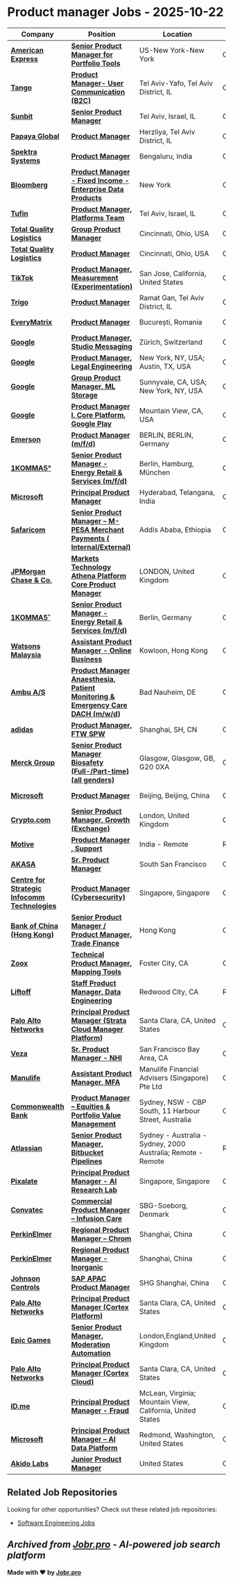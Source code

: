 # Product manager Jobs - 2025-10-22

| Company | Position | Location | Type | Date |
| ------- | -------- | -------- | ---- | ------ |
| **[American Express](https://www.americanexpress.com/)** | **[Senior Product Manager for Portfolio Tools](https://jobr.pro/job/30764985/senior-product-manager-for-portfolio-tools?utm_source=github&utm_medium=repo&utm_campaign=github-product-management-jobs)** | US-New York-New York | On Site | Oct 22 |
| **[Tango](https://www.tango.me/)** | **[Product Manager- User Communication (B2C)](https://jobr.pro/job/30773349/product-manager-user-communication-b2c?utm_source=github&utm_medium=repo&utm_campaign=github-product-management-jobs)** | Tel Aviv-Yafo, Tel Aviv District, IL | On Site | Oct 22 |
| **[Sunbit](https://sunbit.com/)** | **[Senior Product Manager](https://jobr.pro/job/30773454/senior-product-manager?utm_source=github&utm_medium=repo&utm_campaign=github-product-management-jobs)** | Tel Aviv, Israel, IL | On Site | Oct 22 |
| **[Papaya Global](https://www.papayaglobal.com/)** | **[Product Manager](https://jobr.pro/job/30773782/product-manager?utm_source=github&utm_medium=repo&utm_campaign=github-product-management-jobs)** | Herzliya, Tel Aviv District, IL | On Site | Oct 22 |
| **[Spektra Systems](https://www.spektrasystems.com)** | **[Product Manager](https://jobr.pro/job/30762603/product-manager?utm_source=github&utm_medium=repo&utm_campaign=github-product-management-jobs)** | Bengaluru, India | On Site | Oct 22 |
| **[Bloomberg](https://www.bloomberg.com/)** | **[Product Manager - Fixed Income - Enterprise Data Products](https://jobr.pro/job/30760616/product-manager-fixed-income-enterprise-data-products?utm_source=github&utm_medium=repo&utm_campaign=github-product-management-jobs)** | New York | On Site | Oct 22 |
| **[Tufin](https://www.tufin.com/)** | **[Product Manager, Platforms Team](https://jobr.pro/job/30773405/product-manager-platforms-team?utm_source=github&utm_medium=repo&utm_campaign=github-product-management-jobs)** | Tel Aviv, Israel, IL | On Site | Oct 22 |
| **[Total Quality Logistics](https://www.tql.com/)** | **[Group Product Manager](https://jobr.pro/job/30759257/group-product-manager?utm_source=github&utm_medium=repo&utm_campaign=github-product-management-jobs)** | Cincinnati, Ohio, USA | On Site | Oct 22 |
| **[Total Quality Logistics](https://www.tql.com/)** | **[Product Manager](https://jobr.pro/job/30759142/product-manager?utm_source=github&utm_medium=repo&utm_campaign=github-product-management-jobs)** | Cincinnati, Ohio, USA | On Site | Oct 22 |
| **[TikTok](https://www.tiktok.com/)** | **[Product Manager, Measurement (Experimentation)](https://jobr.pro/job/30756587/product-manager-measurement-experimentation?utm_source=github&utm_medium=repo&utm_campaign=github-product-management-jobs)** | San Jose, California, United States | On Site | Oct 22 |
| **[Trigo](https://www.trigoretail.com/)** | **[Product Manager](https://jobr.pro/job/30773289/product-manager?utm_source=github&utm_medium=repo&utm_campaign=github-product-management-jobs)** | Ramat Gan, Tel Aviv District, IL | On Site | Oct 22 |
| **[EveryMatrix](https://everymatrix.com/)** | **[Product Manager](https://jobr.pro/job/30760090/product-manager?utm_source=github&utm_medium=repo&utm_campaign=github-product-management-jobs)** | București, Romania | On Site | Oct 22 |
| **[Google](https://www.google.com/)** | **[Product Manager, Studio Messaging](https://jobr.pro/job/30751605/product-manager-studio-messaging?utm_source=github&utm_medium=repo&utm_campaign=github-product-management-jobs)** | Zürich, Switzerland | On Site | Oct 22 |
| **[Google](https://www.google.com/)** | **[Product Manager, Legal Engineering](https://jobr.pro/job/30751557/product-manager-legal-engineering?utm_source=github&utm_medium=repo&utm_campaign=github-product-management-jobs)** | New York, NY, USA; Austin, TX, USA | On Site | Oct 22 |
| **[Google](https://www.google.com/)** | **[Group Product Manager, ML Storage](https://jobr.pro/job/30751551/group-product-manager-ml-storage?utm_source=github&utm_medium=repo&utm_campaign=github-product-management-jobs)** | Sunnyvale, CA, USA; New York, NY, USA | On Site | Oct 22 |
| **[Google](https://www.google.com/)** | **[Product Manager I, Core Platform, Google Play](https://jobr.pro/job/30751438/product-manager-i-core-platform-google-play?utm_source=github&utm_medium=repo&utm_campaign=github-product-management-jobs)** | Mountain View, CA, USA | On Site | Oct 22 |
| **[Emerson](https://www.emerson.com/)** | **[Product Manager (m/f/d)](https://jobr.pro/job/30761108/product-manager-mfd?utm_source=github&utm_medium=repo&utm_campaign=github-product-management-jobs)** | BERLIN, BERLIN, Germany | On Site | Oct 22 |
| **[1KOMMA5°](https://www.1komma5grad.com/)** | **[Senior Product Manager - Energy Retail & Services (m/f/d)](https://jobr.pro/job/30736274/senior-product-manager-energy-retail-services-mfd?utm_source=github&utm_medium=repo&utm_campaign=github-product-management-jobs)** | Berlin, Hamburg, München | On Site | Oct 22 |
| **[Microsoft](https://www.microsoft.com/)** | **[Principal Product Manager](https://jobr.pro/job/30753130/principal-product-manager?utm_source=github&utm_medium=repo&utm_campaign=github-product-management-jobs)** | Hyderabad, Telangana, India | On Site | Oct 22 |
| **[Safaricom](https://www.safaricom.co.ke/)** | **[Senior Product Manager – M-PESA Merchant Payments ( Internal/External)](https://jobr.pro/job/30754701/senior-product-manager-m-pesa-merchant-payments-internalexternal?utm_source=github&utm_medium=repo&utm_campaign=github-product-management-jobs)** | Addis Ababa, Ethiopia | On Site | Oct 22 |
| **[JPMorgan Chase & Co.](https://www.jpmorganchase.com/)** | **[Markets Technology Athena Platform Core Product Manager](https://jobr.pro/job/30757150/markets-technology-athena-platform-core-product-manager?utm_source=github&utm_medium=repo&utm_campaign=github-product-management-jobs)** | LONDON, United Kingdom | On Site | Oct 22 |
| **[1KOMMA5˚](https://1komma5grad.com)** | **[Senior Product Manager - Energy Retail & Services (m/f/d)](https://jobr.pro/job/30763860/senior-product-manager-energy-retail-services-mfd?utm_source=github&utm_medium=repo&utm_campaign=github-product-management-jobs)** | Berlin, Germany | On Site | Oct 22 |
| **[Watsons Malaysia](https://www.watsons.com.my/)** | **[Assistant Product Manager - Online Business](https://jobr.pro/job/30756901/assistant-product-manager-online-business?utm_source=github&utm_medium=repo&utm_campaign=github-product-management-jobs)** | Kowloon, Hong Kong | On Site | Oct 22 |
| **[Ambu A/S](https://www.ambu.com)** | **[Product Manager Anaesthesia, Patient Monitoring & Emergency Care DACH (m/w/d)](https://jobr.pro/job/30731477/product-manager-anaesthesia-patient-monitoring-emergency-care-dach-mwd?utm_source=github&utm_medium=repo&utm_campaign=github-product-management-jobs)** | Bad Nauheim, DE | On Site | Oct 22 |
| **[adidas](https://www.adidas-group.com/)** | **[Product Manager, FTW SPW](https://jobr.pro/job/30721547/product-manager-ftw-spw?utm_source=github&utm_medium=repo&utm_campaign=github-product-management-jobs)** | Shanghai, SH, CN | On Site | Oct 22 |
| **[Merck Group](https://www.merckgroup.com/)** | **[Senior Product Manager Biosafety (Full-/Part-time) (all genders)](https://jobr.pro/job/30721007/senior-product-manager-biosafety-full-part-time-all-genders?utm_source=github&utm_medium=repo&utm_campaign=github-product-management-jobs)** | Glasgow, Glasgow, GB, G20 0XA | On Site | Oct 22 |
| **[Microsoft](https://www.microsoft.com/)** | **[Product Manager](https://jobr.pro/job/30753181/product-manager?utm_source=github&utm_medium=repo&utm_campaign=github-product-management-jobs)** | Beijing, Beijing, China | On Site | Oct 22 |
| **[Crypto.com](https://crypto.com/)** | **[Senior Product Manager, Growth (Exchange)](https://jobr.pro/job/30717603/senior-product-manager-growth-exchange?utm_source=github&utm_medium=repo&utm_campaign=github-product-management-jobs)** | London, United Kingdom | On Site | Oct 22 |
| **[Motive](https://gomotive.com/)** | **[Product Manager , Support](https://jobr.pro/job/30729346/product-manager-support?utm_source=github&utm_medium=repo&utm_campaign=github-product-management-jobs)** | India - Remote | Remote | Oct 22 |
| **[AKASA](https://akasa.com/)** | **[Sr. Product Manager](https://jobr.pro/job/30719904/sr-product-manager?utm_source=github&utm_medium=repo&utm_campaign=github-product-management-jobs)** | South San Francisco | On Site | Oct 22 |
| **[Centre for Strategic Infocomm Technologies](https://www.csit.gov.sg/)** | **[Product Manager (Cybersecurity)](https://jobr.pro/job/30718128/product-manager-cybersecurity?utm_source=github&utm_medium=repo&utm_campaign=github-product-management-jobs)** | Singapore, Singapore | On Site | Oct 22 |
| **[Bank of China (Hong Kong)](https://www.bochk.com/)** | **[Senior Product Manager / Product Manager, Trade Finance](https://jobr.pro/job/30748123/senior-product-manager-product-manager-trade-finance?utm_source=github&utm_medium=repo&utm_campaign=github-product-management-jobs)** | Hong Kong | On Site | Oct 22 |
| **[Zoox](https://zoox.com/)** | **[Technical Product Manager, Mapping Tools](https://jobr.pro/job/30714928/technical-product-manager-mapping-tools?utm_source=github&utm_medium=repo&utm_campaign=github-product-management-jobs)** | Foster City, CA | On Site | Oct 22 |
| **[Liftoff](https://liftoff.io/)** | **[Staff Product Manager, Data Engineering](https://jobr.pro/job/30726062/staff-product-manager-data-engineering?utm_source=github&utm_medium=repo&utm_campaign=github-product-management-jobs)** | Redwood City, CA | Remote | Oct 22 |
| **[Palo Alto Networks](https://www.paloaltonetworks.com)** | **[Principal Product Manager (Strata Cloud Manager Platform)](https://jobr.pro/job/30707134/principal-product-manager-strata-cloud-manager-platform?utm_source=github&utm_medium=repo&utm_campaign=github-product-management-jobs)** | Santa Clara, CA, United States | On Site | Oct 22 |
| **[Veza](https://www.veza.com/)** | **[Sr. Product Manager - NHI](https://jobr.pro/job/30711446/sr-product-manager-nhi?utm_source=github&utm_medium=repo&utm_campaign=github-product-management-jobs)** | San Francisco Bay Area, CA | On Site | Oct 22 |
| **[Manulife](https://www.manulife.com/)** | **[Assistant Product Manager, MFA](https://jobr.pro/job/30707826/assistant-product-manager-mfa?utm_source=github&utm_medium=repo&utm_campaign=github-product-management-jobs)** | Manulife Financial Advisers (Singapore) Pte Ltd | On Site | Oct 22 |
| **[Commonwealth Bank](https://www.commbank.com.au/)** | **[Product Manager – Equities & Portfolio Value Management](https://jobr.pro/job/30705505/product-manager-equities-portfolio-value-management?utm_source=github&utm_medium=repo&utm_campaign=github-product-management-jobs)** | Sydney, NSW - CBP South, 11 Harbour Street, Australia | On Site | Oct 22 |
| **[Atlassian](https://www.atlassian.com/)** | **[Senior Product Manager, Bitbucket Pipelines](https://jobr.pro/job/30753982/senior-product-manager-bitbucket-pipelines?utm_source=github&utm_medium=repo&utm_campaign=github-product-management-jobs)** | Sydney - Australia - Sydney, 2000 Australia; Remote - Remote | Remote | Oct 22 |
| **[Pixalate](https://www.pixalate.com)** | **[Principal Product Manager - AI Research Lab](https://jobr.pro/job/30748293/principal-product-manager-ai-research-lab?utm_source=github&utm_medium=repo&utm_campaign=github-product-management-jobs)** | Singapore, Singapore | On Site | Oct 22 |
| **[Convatec](https://www.convatecgroup.com/)** | **[Commercial Product Manager – Infusion Care](https://jobr.pro/job/30774348/commercial-product-manager-infusion-care?utm_source=github&utm_medium=repo&utm_campaign=github-product-management-jobs)** | SBG-Soeborg, Denmark | On Site | Oct 22 |
| **[PerkinElmer](https://www.perkinelmer.com/)** | **[Regional Product Manager – Chrom](https://jobr.pro/job/30773709/regional-product-manager-chrom?utm_source=github&utm_medium=repo&utm_campaign=github-product-management-jobs)** | Shanghai, China | On Site | Oct 22 |
| **[PerkinElmer](https://www.perkinelmer.com/)** | **[Regional Product Manager - Inorganic](https://jobr.pro/job/30773707/regional-product-manager-inorganic?utm_source=github&utm_medium=repo&utm_campaign=github-product-management-jobs)** | Shanghai, China | On Site | Oct 22 |
| **[Johnson Controls](https://www.johnsoncontrols.com/)** | **[SAP APAC Product Manager](https://jobr.pro/job/30770005/sap-apac-product-manager?utm_source=github&utm_medium=repo&utm_campaign=github-product-management-jobs)** | SHG Shanghai, China | On Site | Oct 22 |
| **[Palo Alto Networks](https://www.paloaltonetworks.com)** | **[Principal Product Manager (Cortex Platform)](https://jobr.pro/job/30707719/principal-product-manager-cortex-platform?utm_source=github&utm_medium=repo&utm_campaign=github-product-management-jobs)** | Santa Clara, CA, United States | On Site | Oct 21 |
| **[Epic Games](https://epicgames.com/)** | **[Senior Product Manager, Moderation Automation](https://jobr.pro/job/30715759/senior-product-manager-moderation-automation?utm_source=github&utm_medium=repo&utm_campaign=github-product-management-jobs)** | London,England,United Kingdom | On Site | Oct 21 |
| **[Palo Alto Networks](https://www.paloaltonetworks.com)** | **[Principal Product Manager (Cortex Cloud)](https://jobr.pro/job/30707135/principal-product-manager-cortex-cloud?utm_source=github&utm_medium=repo&utm_campaign=github-product-management-jobs)** | Santa Clara, CA, United States | On Site | Oct 21 |
| **[ID.me](https://www.id.me/)** | **[Principal Product Manager - Fraud](https://jobr.pro/job/30720788/principal-product-manager-fraud?utm_source=github&utm_medium=repo&utm_campaign=github-product-management-jobs)** | McLean, Virginia; Mountain View, California, United States | On Site | Oct 21 |
| **[Microsoft](https://www.microsoft.com/)** | **[Principal Product Manager – AI Data Platform](https://jobr.pro/job/30753286/principal-product-manager-ai-data-platform?utm_source=github&utm_medium=repo&utm_campaign=github-product-management-jobs)** | Redmond, Washington, United States | On Site | Oct 21 |
| **[Akido Labs](https://www.akidolabs.com/)** | **[Junior Product Manager](https://jobr.pro/job/30711976/junior-product-manager?utm_source=github&utm_medium=repo&utm_campaign=github-product-management-jobs)** | United States | On Site | Oct 21 |

## Related Job Repositories

Looking for other opportunities? Check out these related job repositories:

- [Software Engineering Jobs](https://github.com/jobs-jobr-pro/Software-Engineering-Jobs)



*Archived from [Jobr.pro](https://jobr.pro?utm_source=github&utm_medium=repo&utm_campaign=github-product-management-jobs) - AI-powered job search platform*
---

**Made with ❤️ by [Jobr.pro](https://jobr.pro?utm_source=github&utm_medium=repo&utm_campaign=github-product-management-jobs)**